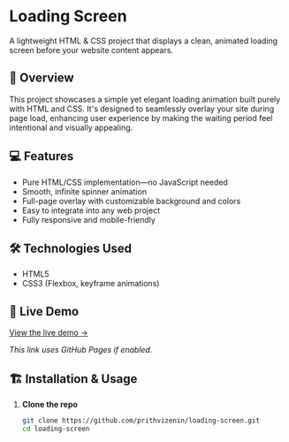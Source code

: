 # Loading Screen

A lightweight HTML & CSS project that displays a clean, animated loading screen before your website content appears.

## 📖 Overview

This project showcases a simple yet elegant loading animation built purely with HTML and CSS. It's designed to seamlessly overlay your site during page load, enhancing user experience by making the waiting period feel intentional and visually appealing.

## 💻 Features

- Pure HTML/CSS implementation—no JavaScript needed
- Smooth, infinite spinner animation
- Full-page overlay with customizable background and colors
- Easy to integrate into any web project
- Fully responsive and mobile-friendly

## 🛠️ Technologies Used

- HTML5
- CSS3 (Flexbox, keyframe animations)

## 🚀 Live Demo

[View the live demo →](https://prithvizenin.github.io/loading-screen/)

*This link uses GitHub Pages if enabled.*

## 🏗️ Installation & Usage

1. **Clone the repo**

   ```bash
   git clone https://github.com/prithvizenin/loading-screen.git
   cd loading-screen
